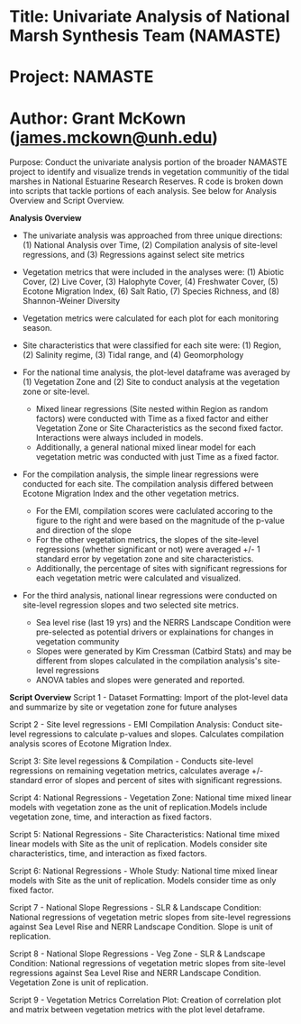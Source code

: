 # Title: Univariate Analysis of National Marsh Synthesis Team (NAMASTE)
# Project: NAMASTE
# Author: Grant McKown (james.mckown@unh.edu)

Purpose: Conduct the univariate analysis portion of the broader NAMASTE project to identify and visualize trends in vegetation communitiy of the tidal marshes in National Estuarine Research Reserves. R code is broken down into scripts that tackle portions of each analysis. See below for Analysis Overview and Script Overview.

**Analysis Overview**
- The univariate analysis was approached from three unique directions: (1) National Analysis over Time, (2) Compilation analysis of site-level regressions, and (3) Regressions against select site metrics	
- Vegetation metrics that were included in the analyses were: (1) Abiotic Cover, (2) Live Cover, (3) Halophyte Cover, (4) Freshwater Cover, (5) Ecotone Migration Index, (6) Salt Ratio, (7) Species Richness, and (8) Shannon-Weiner Diversity	
- Vegetation metrics were calculated for each plot for each monitoring season. 	
- Site characteristics that were classified for each site were: (1) Region, (2) Salinity regime, (3) Tidal range, and (4) Geomorphology	
	
- For the national time analysis, the plot-level dataframe was averaged by (1) Vegetation Zone and (2) Site to conduct analysis at the vegetation zone or site-level. 	
	- Mixed linear regressions (Site nested within Region as random factors) were conducted with Time as a fixed factor and either Vegetation Zone or Site Characteristics as the second fixed factor. Interactions were always included in models.
	- Additionally, a general national mixed linear model for each vegetation metric was conducted with just Time as a fixed factor. 
	
- For the compilation analysis, the simple linear regressions were conducted for each site. The compilation analysis differed between Ecotone Migration Index and the other vegetation metrics. 	
	- For the EMI, compilation scores were caclulated accoring to the figure to the right and were based on the magnitude of the p-value and direction of the slope
	- For the other vegetation metrics, the slopes of the site-level regressions (whether significant or not) were averaged +/- 1 standard error by vegetation zone and site characteristics. 
	- Additionally, the percentage of sites with significant regressions for each vegetation metric were calculated and visualized. 
	
- For the third analysis, national linear regressions were conducted on site-level regression slopes and two selected site metrics. 	
	- Sea level rise (last 19 yrs) and the NERRS Landscape Condition were pre-selected as potential drivers or explainations for changes in vegetation community
	- Slopes were generated by Kim Cressman (Catbird Stats) and may be different from slopes calculated in the compilation analysis's site-level regressions
	- ANOVA tables and slopes were generated and reported.

**Script Overview**
Script 1 - Dataset Formatting: Import of the plot-level data and summarize by site or vegetation zone for future analyses

Script 2 - Site level regressions - EMI Compilation Analysis: Conduct site-level regressions to calculate p-values and slopes. Calculates compilation analysis scores of Ecotone Migration Index. 

Script 3: Site level regessions & Compilation - Conducts site-level regressions on remaining vegetation metrics, calculates average +/- standard error of slopes and percent of sites with significant regressions. 

Script 4: National Regressions - Vegetation Zone: National time mixed linear models with vegetation zone as the unit of replication.Models include vegetation zone, time, and interaction as fixed factors.

Script 5: National Regressions - Site Characteristics: National time mixed linear models with Site  as the unit of replication. Models consider site characteristics, time, and interaction as fixed factors. 

Script 6: National Regressions - Whole Study: National time mixed linear models with Site  as the unit of replication. Models consider time as only fixed factor. 

Script 7 - National Slope Regressions - SLR & Landscape Condition: National regressions of vegetation metric slopes from site-level regressions against Sea Level Rise and NERR Landscape Condition. Slope is unit of replication. 

Script 8 - National Slope Regressions - Veg Zone - SLR & Landscape Condition: National regressions of vegetation metric slopes from site-level regressions against Sea Level Rise and NERR Landscape Condition. Vegetation Zone is unit of replication. 

Script 9 - Vegetation Metrics Correlation Plot: Creation of correlation plot and matrix between vegetation metrics with the plot level detaframe. 

